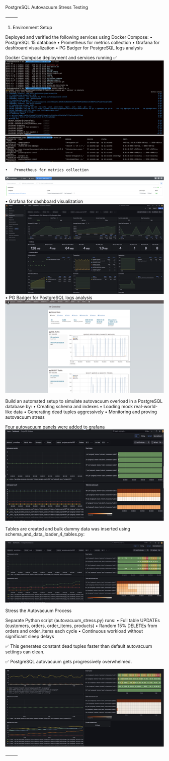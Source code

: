 PostgreSQL Autovacuum Stress Testing 

⸻

1. Environment Setup

Deployed and verified the following services using Docker Compose:
	•	PostgreSQL 15 database
	•	Prometheus for metrics collection
	•	Grafana for dashboard visualization
	•	PG Badger for PostgreSQL logs analysis

Docker Compose deployment and services running ✅
![Docker Running](dockercompose.png)
![Docker Running](docker-ps.png)

	•	Prometheus for metrics collection
![Prometheus Running](prometheus.png)
•	Grafana for dashboard visualization
![Grafana Running](grafana.png)
•	PG Badger for PostgreSQL logs analysis
![PGBadger Running](pg-badger.png)


Build an automated setup to simulate autovacuum overload in a PostgreSQL database by:
	•	Creating schema and indexes
	•	Loading mock real-world-like data
	•	Generating dead tuples aggressively
	•	Monitoring and proving autovacuum stress

Four autovacuum panels were added to grafana 
![Autovacuum panels](autovacuum-panel.png)

Tables are created and bulk dummy data was inserted using schema_and_data_loader_4_tables.py:

![Visualization during generating bulk data ](populating_data.png)

Stress the Autovacuum Process

Separate Python script (autovacuum_stress.py) runs:
	•	Full table UPDATEs (customers, orders, order_items, products)
	•	Random 15% DELETEs from orders and order_items each cycle
	•	Continuous workload without significant sleep delays

✅ This generates constant dead tuples faster than default autovacuum settings can clean.

✅ PostgreSQL autovacuum gets progressively overwhelmed.

![Autovacuum stressed](stress-test.png)












⸻

